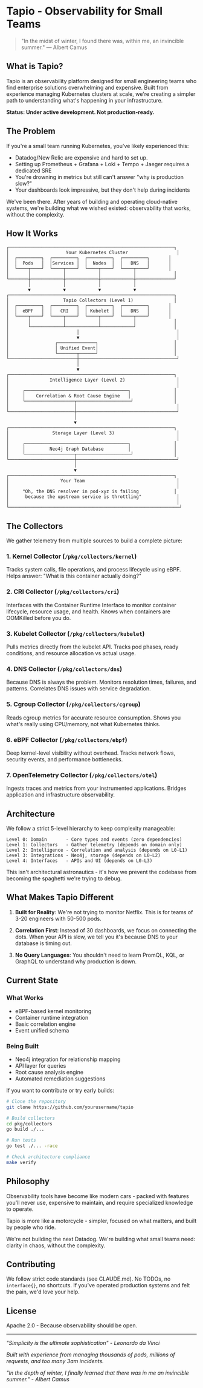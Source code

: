 # Tapio - Observability for Small Teams

> "In the midst of winter, I found there was, within me, an invincible summer." — Albert Camus

## What is Tapio?

Tapio is an observability platform designed for small engineering teams who find enterprise solutions overwhelming and expensive. Built from experience managing Kubernetes clusters at scale, we're creating a simpler path to understanding what's happening in your infrastructure.

**Status: Under active development. Not production-ready.**

## The Problem

If you're a small team running Kubernetes, you've likely experienced this:
- Datadog/New Relic are expensive and hard to set up.
- Setting up Prometheus + Grafana + Loki + Tempo + Jaeger requires a dedicated SRE
- You're drowning in metrics but still can't answer "why is production slow?"
- Your dashboards look impressive, but they don't help during incidents

We've been there. After years of building and operating cloud-native systems, we're building what we wished existed: observability that works, without the complexity.

## How It Works

```
┌─────────────────────────────────────────────────────────────┐
│                     Your Kubernetes Cluster                  │
│  ┌─────────┐  ┌─────────┐  ┌─────────┐  ┌─────────┐       │
│  │  Pods   │  │Services │  │  Nodes  │  │   DNS   │       │
│  └────┬────┘  └────┬────┘  └────┬────┘  └────┬────┘       │
│       │            │            │            │              │
└───────┼────────────┼────────────┼────────────┼──────────────┘
        │            │            │            │
        ▼            ▼            ▼            ▼
┌─────────────────────────────────────────────────────────────┐
│                    Tapio Collectors (Level 1)               │
│  ┌─────────┐  ┌─────────┐  ┌─────────┐  ┌─────────┐       │
│  │  eBPF   │  │   CRI   │  │ Kubelet │  │   DNS   │       │
│  └────┬────┘  └────┬────┘  └────┬────┘  └────┬────┘       │
│       │            │            │            │              │
│       └────────────┴────────────┴────────────┘              │
│                         │                                    │
│                         ▼                                    │
│                 ┌──────────────┐                            │
│                 │ Unified Event│                            │
│                 └───────┬──────┘                            │
└─────────────────────────┼────────────────────────────────────┘
                          │
                          ▼
┌─────────────────────────────────────────────────────────────┐
│               Intelligence Layer (Level 2)                   │
│                                                              │
│     ┌──────────────────────────────────────┐                │
│     │    Correlation & Root Cause Engine   │                │
│     └──────────────────┬────────────────────┘               │
│                        │                                     │
└────────────────────────┼─────────────────────────────────────┘
                         │
                         ▼
┌─────────────────────────────────────────────────────────────┐
│                Storage Layer (Level 3)                       │
│                                                              │
│     ┌──────────────────────────────────────┐                │
│     │         Neo4j Graph Database         │                │
│     └──────────────────┬────────────────────┘               │
└────────────────────────┼─────────────────────────────────────┘
                         │
                         ▼
┌─────────────────────────────────────────────────────────────┐
│                   Your Team                                  │
│                                                              │
│     "Oh, the DNS resolver in pod-xyz is failing             │
│      because the upstream service is throttling"             │
│                                                              │
└───────────────────────────────────────────────────────────────┘
```

## The Collectors

We gather telemetry from multiple sources to build a complete picture:

### 1. **Kernel Collector** (`/pkg/collectors/kernel`)
Tracks system calls, file operations, and process lifecycle using eBPF. Helps answer: "What is this container actually doing?"

### 2. **CRI Collector** (`/pkg/collectors/cri`)
Interfaces with the Container Runtime Interface to monitor container lifecycle, resource usage, and health. Knows when containers are OOMKilled before you do.

### 3. **Kubelet Collector** (`/pkg/collectors/kubelet`)
Pulls metrics directly from the kubelet API. Tracks pod phases, ready conditions, and resource allocation vs actual usage.

### 4. **DNS Collector** (`/pkg/collectors/dns`)
Because DNS is always the problem. Monitors resolution times, failures, and patterns. Correlates DNS issues with service degradation.

### 5. **Cgroup Collector** (`/pkg/collectors/cgroup`)
Reads cgroup metrics for accurate resource consumption. Shows you what's really using CPU/memory, not what Kubernetes thinks.

### 6. **eBPF Collector** (`/pkg/collectors/ebpf`)
Deep kernel-level visibility without overhead. Tracks network flows, security events, and performance bottlenecks.

### 7. **OpenTelemetry Collector** (`/pkg/collectors/otel`)
Ingests traces and metrics from your instrumented applications. Bridges application and infrastructure observability.

## Architecture

We follow a strict 5-level hierarchy to keep complexity manageable:

```
Level 0: Domain       - Core types and events (zero dependencies)
Level 1: Collectors   - Gather telemetry (depends on domain only)
Level 2: Intelligence - Correlation and analysis (depends on L0-L1)
Level 3: Integrations - Neo4j, storage (depends on L0-L2)
Level 4: Interfaces   - APIs and UI (depends on L0-L3)
```

This isn't architectural astronautics - it's how we prevent the codebase from becoming the spaghetti we're trying to debug.

## What Makes Tapio Different

1. **Built for Reality**: We're not trying to monitor Netflix. This is for teams of 3-20 engineers with 50-500 pods.

2. **Correlation First**: Instead of 30 dashboards, we focus on connecting the dots. When your API is slow, we tell you it's because DNS to your database is timing out.

4. **No Query Languages**: You shouldn't need to learn PromQL, KQL, or GraphQL to understand why production is down.

## Current State

### What Works
- eBPF-based kernel monitoring
- Container runtime integration
- Basic correlation engine
- Event unified schema

### Being Built
- Neo4j integration for relationship mapping
- API layer for queries
- Root cause analysis engine
- Automated remediation suggestions


If you want to contribute or try early builds:

```bash
# Clone the repository
git clone https://github.com/yourusername/tapio

# Build collectors
cd pkg/collectors
go build ./...

# Run tests
go test ./... -race

# Check architecture compliance
make verify
```

## Philosophy

Observability tools have become like modern cars - packed with features you'll never use, expensive to maintain, and require specialized knowledge to operate. 

Tapio is more like a motorcycle - simpler, focused on what matters, and built by people who ride.

We're not building the next Datadog. We're building what small teams need: clarity in chaos, without the complexity.

## Contributing

We follow strict code standards (see CLAUDE.md). No TODOs, no `interface{}`, no shortcuts. If you've operated production systems and felt the pain, we'd love your help.

## License

Apache 2.0 - Because observability should be open.

---

*"Simplicity is the ultimate sophistication" - Leonardo da Vinci*

*Built with experience from managing thousands of pods, millions of requests, and too many 3am incidents.*

*"In the depth of winter, I finally learned that there was in me an invincible summer." - Albert Camus*
